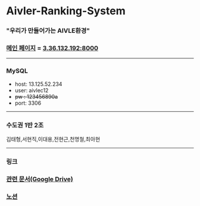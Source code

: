# Aivler-Ranking-System
### "우리가 만들어가는 AIVLE환경"
### [메인 페이지](http://3.36.132.192:8000) = [3.36.132.192:8000](http://3.36.132.192:8000)  
***
### MySQL
* host: 13.125.52.234
* user: aivlec12
* ~~pw : 123456890a~~
* port: 3306
***
### 수도권 1반 2조
김태형,서현직,이대용,전현근,천명철,최아현
***
### 링크

### [관련 문서(Google Drive)](https://drive.google.com/drive/folders/1KOxh0BQcq0vqFPm7B6lVInRmAHocs2Xc?usp=sharing)
### [노션](https://dirt-manatee-88a.notion.site/django-d0a6bdba72864b47ae0c968c37d9860d)
